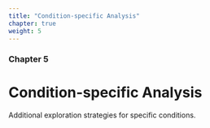 ```yaml
---
title: "Condition-specific Analysis"
chapter: true
weight: 5
---
```



### Chapter 5

# Condition-specific Analysis
Additional exploration strategies for specific conditions.